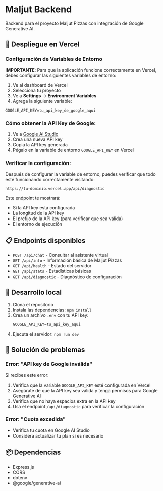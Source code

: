 # Maljut Backend

Backend para el proyecto Maljut Pizzas con integración de Google Generative AI.

## 🚀 Despliegue en Vercel

### Configuración de Variables de Entorno

**IMPORTANTE**: Para que la aplicación funcione correctamente en Vercel, debes configurar las siguientes variables de entorno:

1. Ve al dashboard de Vercel
2. Selecciona tu proyecto
3. Ve a **Settings** → **Environment Variables**
4. Agrega la siguiente variable:

```
GOOGLE_API_KEY=tu_api_key_de_google_aqui
```

### Cómo obtener la API Key de Google:

1. Ve a [Google AI Studio](https://makersuite.google.com/app/apikey)
2. Crea una nueva API key
3. Copia la API key generada
4. Pégalo en la variable de entorno `GOOGLE_API_KEY` en Vercel

### Verificar la configuración:

Después de configurar la variable de entorno, puedes verificar que todo esté funcionando correctamente visitando:

```
https://tu-dominio.vercel.app/api/diagnostic
```

Este endpoint te mostrará:
- Si la API key está configurada
- La longitud de la API key
- El prefijo de la API key (para verificar que sea válida)
- El entorno de ejecución

## 📋 Endpoints disponibles

- `POST /api/chat` - Consultar al asistente virtual
- `GET /api/info` - Información básica de Maljut Pizzas
- `GET /api/health` - Estado del servidor
- `GET /api/stats` - Estadísticas básicas
- `GET /api/diagnostic` - Diagnóstico de configuración

## 🔧 Desarrollo local

1. Clona el repositorio
2. Instala las dependencias: `npm install`
3. Crea un archivo `.env` con tu API key:
   ```
   GOOGLE_API_KEY=tu_api_key_aqui
   ```
4. Ejecuta el servidor: `npm run dev`

## 🐛 Solución de problemas

### Error: "API key de Google inválida"

Si recibes este error:

1. Verifica que la variable `GOOGLE_API_KEY` esté configurada en Vercel
2. Asegúrate de que la API key sea válida y tenga permisos para Google Generative AI
3. Verifica que no haya espacios extra en la API key
4. Usa el endpoint `/api/diagnostic` para verificar la configuración

### Error: "Cuota excedida"

- Verifica tu cuota en Google AI Studio
- Considera actualizar tu plan si es necesario

## 📦 Dependencias

- Express.js
- CORS
- dotenv
- @google/generative-ai 